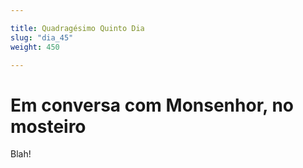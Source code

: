 ```yaml
---

title: Quadragésimo Quinto Dia 
slug: "dia_45"
weight: 450

---
```


# Em conversa com Monsenhor, no mosteiro

Blah!